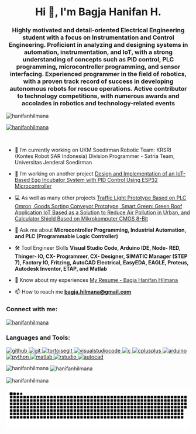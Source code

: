 <h1 align="center">Hi 👋, I'm Bagja Hanifan H.</h1>
<h3 align="center">Highly motivated and detail-oriented Electrical Engineering student with a focus on Instrumentation and Control Engineering. Proficient in analyzing and designing systems in automation, instrumentation, and IoT, with a strong understanding of concepts such as PID control, PLC programming, microcontroller programming, and sensor interfacing. Experienced programmer in the field of robotics, with a proven track record of success in developing autonomous robots for rescue operations. Active contributor to technology competitions, with numerous awards and accolades in robotics and technology-related events</h3>

<p align="left"> <img src="https://komarev.com/ghpvc/?username=hanifanhilmana&label=Profile%20views&color=0e75b6&style=flat" alt="hanifanhilmana" /> </p>

<p align="left"> <a href="https://github.com/ryo-ma/github-profile-trophy"><img src="https://github-profile-trophy.vercel.app/?username=hanifanhilmana" alt="hanifanhilmana" /></a> </p>

<p align="left"> <a href="https://twitter.com/" target="blank"><img src="https://img.shields.io/twitter/follow/?logo=twitter&style=for-the-badge" alt="" /></a> </p>

- 🤖 I’m currently working on UKM Soedirman Robotic Team: KRSRI (Kontes Robot SAR Indonesia) Division Programmer - Satria Team, Universitas Jenderal Soedirman

- 🐣 I’m working on another project [Design and Implementation of an IoT-Based Egg Incubator System with PID Control Using ESP32 Microcontroller](https://github.com/hanifanhilmana/EggIncubator_SmartLivestock.git)

- 💻 As well as many other projects [Traffic Light Prototype Based on PLC Omron, Goods Sorting Conveyor Prototype, Smart Green: Green Roof Application IoT Based as a Solution to Reduce Air Pollution in Urban, and Calculator Shield Based on Mikrokomputer CMOS 8-Bit](https://github.com/hanifanhilmana?tab=repositories)

- 💬 Ask me about **Microcontroller Programming, Industrial Automation, and PLC (Programmable Logic Controller)**

- 🛠 Tool Engineer Skills **Visual Studio Code, Arduino IDE, Node- RED, Thinger- IO, CX- Programmer, CX- Designer, SIMATIC Manager (STEP 7), Factory IO, Fritzing, AutoCAD Electrical, EasyEDA, EAGLE, Proteus, Autodesk Inventor, ETAP, and Matlab**

- 📄 Know about my experiences [My Resume - Bagja Hanifan Hilmana](https://drive.google.com/file/d/1I4c93hV_rI2aOrid08xiPSHF0C3M5e9-/view?usp=sharing)
  
- 📫 How to reach me **bagja.hilmana@gmail.com**

<h3 align="left">Connect with me:</h3>
<p align="left">
<a href="https://instagram.com/hanifanhilmana" target="blank"><img align="center" src="https://raw.githubusercontent.com/rahuldkjain/github-profile-readme-generator/master/src/images/icons/Social/instagram.svg" alt="hanifanhilmana" height="30" width="40" /></a>
</p>

<h3 align="left">Languages and Tools:</h3>
<p align="left"> 
  <a href="https://github.com/hanifanhilmana/" target="_blank" rel="noreferrer"><img src="https://cdn.jsdelivr.net/gh/devicons/devicon/icons/github/github-original.svg" alt="github" width="40" height="40"/> </a> 
  <a href="https://git-scm.com/" target="_blank" rel="noreferrer"><img src="https://cdn.jsdelivr.net/gh/devicons/devicon/icons/git/git-original.svg" alt="git" width="40" height="40"/> </a> 
  <a href="https://tortoisegit.org/about/" target="_blank" rel="noreferrer"><img src="https://cdn.jsdelivr.net/gh/devicons/devicon/icons/tortoisegit/tortoisegit-original.svg" alt="tortoisegit" width="40" height="40"/> </a> 
  <a href="https://code.visualstudio.com/" target="_blank" rel="noreferrer"><img src="https://cdn.jsdelivr.net/gh/devicons/devicon/icons/vscode/vscode-original.svg" alt="visualstudiocode" width="40" height="40"/> </a> 
  <a href="https://www.w3schools.com/c/" target="_blank" rel="noreferrer"><img src="https://cdn.jsdelivr.net/gh/devicons/devicon/icons/c/c-original.svg" alt="c" width="40" height="40"/> </a> 
  <a href="https://www.w3schools.com/cpp/" target="_blank" rel="noreferrer"><img src="https://cdn.jsdelivr.net/gh/devicons/devicon/icons/cplusplus/cplusplus-original.svg" alt="cplusplus" width="40" height="40"/> </a> 
  <a href="https://www.arduino.cc/" target="_blank" rel="noreferrer"><img src="https://cdn.jsdelivr.net/gh/devicons/devicon/icons/arduino/arduino-original.svg" alt="arduino" width="40" height="40"/> </a> 
  <a href="https://www.python.org" target="_blank" rel="noreferrer"> <img src="https://cdn.jsdelivr.net/gh/devicons/devicon/icons/python/python-original.svg" alt="python" width="40" height="40"/> </a>
  <a href="https://www.mathworks.com/" target="_blank" rel="noreferrer"><img src="https://cdn.jsdelivr.net/gh/devicons/devicon/icons/matlab/matlab-original.svg" alt="matlab" width="40" height="40"/> </a> 
  <a href="https://posit.co/products/open-source/" target="_blank" rel="noreferrer"><img src="https://cdn.jsdelivr.net/gh/devicons/devicon/icons/rstudio/rstudio-original.svg" alt="rstudio" width="40" height="40"/> </a> 
  <a href="https://www.autodesk.com/asean/products/autocad/overview?term=1-YEAR&tab=subscription" target="_blank" rel="noreferrer"><img src="https://skillicons.dev/icons?i=autocad" alt="autocad" width="40" height="40"/> </a> 
</p>

<p><img align="left" src="https://github-readme-stats.vercel.app/api/top-langs?username=hanifanhilmana&show_icons=true&locale=en&layout=compact" alt="hanifanhilmana" /></p>

<p>&nbsp;<img align="center" src="https://github-readme-stats.vercel.app/api?username=hanifanhilmana&show_icons=true&locale=en" alt="hanifanhilmana" /></p>

<p><img align="center" src="https://github-readme-streak-stats.herokuapp.com/?user=hanifanhilmana&" alt="hanifanhilmana" /></p>

<img src="https://raw.githubusercontent.com/hanifanhilmana/hanifanhilmana/output/snake.svg" alt="Snake animation" />
